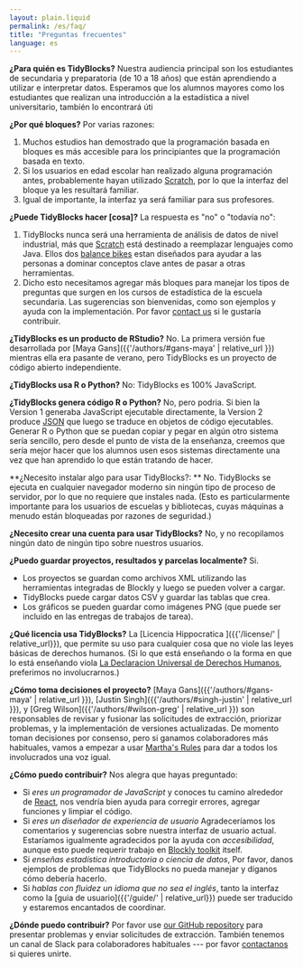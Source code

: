 ```yaml
---
layout: plain.liquid
permalink: /es/faq/
title: "Preguntas frecuentes"
language: es
---
```



**¿Para quién es TidyBlocks?**
Nuestra audiencia principal son los estudiantes de secundaria y preparatoria
(de 10 a 18 años) que están aprendiendo a utilizar e interpretar datos.
Esperamos que los alumnos mayores como los estudiantes que realizan una
introducción a la estadística a nivel universitario, también lo encontrará
úti

**¿Por qué bloques?**
Por varias razones:
1.  Muchos estudios han demostrado que la programación basada en bloques es
    más accesible para los principiantes que la programación basada en texto.
2.  Si los usuarios en edad escolar han realizado alguna programación
    antes, probablemente hayan utilizado [Scratch](http://scratch.mit.edu),
    por lo que la interfaz del bloque ya les resultará familiar.
3.  Igual de importante, la interfaz ya será familiar para sus profesores.

**¿Puede TidyBlocks hacer [cosa]?**
La respuesta es "no" o "todavía no":
1.  TidyBlocks nunca será una herramienta de análisis de datos de nivel
    industrial, más que [Scratch](http://scratch.mit.edu) está destinado a
    reemplazar lenguajes como Java.  Ellos dos [balance
    bikes](https://en.wikipedia.org/wiki/Balance_bicycle) estan diseñados
    para ayudar a las personas a dominar conceptos clave antes de pasar a
    otras herramientas.
2.  Dicho esto necesitamos agregar más bloques para manejar los tipos de
    preguntas que surgen en los cursos de estadística de la escuela
    secundaria.  Las sugerencias son bienvenidas, como son ejemplos y ayuda
    con la implementación.  Por favor [contact us](mailto:{{site.email}}) si
    le gustaría contribuir.

**¿TidyBlocks es un producto de RStudio?**
No.
La primera versión fue desarrollada por [Maya Gans]({{'/authors/#gans-maya' | relative_url }})
mientras ella era pasante de verano, pero TidyBlocks es un proyecto de código abierto independiente.

**¿TidyBlocks usa R o Python?**
No: TidyBlocks es 100% JavaScript.

**¿TidyBlocks genera código R o Python?**
No, pero podria.
Si bien la Version 1 generaba JavaScript ejecutable directamente, la
Version 2 produce [JSON](https://en.wikipedia.org/wiki/JSON) que luego se
traduce en objetos de código ejecutables.  Generar R o Python que se puedan
copiar y pegar en algún otro sistema sería sencillo, pero desde el punto de
vista de la enseñanza, creemos que sería mejor hacer que los alumnos usen
esos sistemas directamente una vez que han aprendido lo que están tratando
de hacer.

**¿Necesito instalar algo para usar TidyBlocks?:  **
No.
TidyBlocks se ejecuta en cualquier navegador moderno sin ningún tipo de
proceso de servidor, por lo que no requiere que instales nada.  (Esto es
particularmente importante para los usuarios de escuelas y bibliotecas,
cuyas máquinas a menudo están bloqueadas por razones de seguridad.)

**¿Necesito crear una cuenta para usar TidyBlocks?**
No, y no recopilamos ningún dato de ningún tipo sobre nuestros usuarios.

**¿Puedo guardar proyectos, resultados y parcelas localmente?**
Si.
-   Los proyectos se guardan como archivos XML utilizando las herramientas
    integradas de Blockly y luego se pueden volver a cargar.
-   TidyBlocks puede cargar datos CSV y guardar las tablas que crea.
-   Los gráficos se pueden guardar como imágenes PNG (que puede ser incluido
    en las entregas de trabajos de tarea).

**¿Qué licencia usa TidyBlocks?**
La [Licencia Hippocratica ]({{'/license/' | relative_url}}),
que permite su uso para cualquier cosa que no viole las leyes básicas de derechos humanos.
(Si lo que está enseñando o la forma en que lo está enseñando viola
[La Declaracion Universal de Derechos Humanos](https://www.un.org/en/universal-declaration-human-rights/),
preferimos no involucrarnos.)

**¿Cómo toma decisiones el proyecto?**
[Maya Gans]({{'/authors/#gans-maya' | relative_url }}),
[Justin Singh]({{'/authors/#singh-justin' | relative_url }}),
y [Greg Wilson]({{'/authors/#wilson-greg' | relative_url }})
son responsables de revisar y fusionar las solicitudes de extracción,
priorizar problemas, y la implementación de versiones actualizadas.  De
momento toman decisiones por consenso, pero si ganamos colaboradores más
habituales, vamos a empezar a usar [Martha's
Rules](https://third-bit.com/2019/06/13/marthas-rules.html) para dar a todos
los involucrados una voz igual.

**¿Cómo puedo contribuir?**
Nos alegra que hayas preguntado:
-   Si *eres un programador de JavaScript* y conoces tu camino alrededor de
    [React](https://reactjs.org/), nos vendría bien ayuda para corregir
    errores, agregar funciones y limpiar el código.
-   Si *eres un diseñador de experiencia de usuario* Agradeceríamos los
    comentarios y sugerencias sobre nuestra interfaz de usuario actual.
    Estaríamos igualmente agradecidos por la ayuda con *accesibilidad*,
    aunque esto puede requerir trabajo en [Blockly
    toolkit](https://developers.google.com/blockly/) itself.
-   Si *enseñas estadística introductoria o ciencia de datos*, Por favor,
    danos ejemplos de problemas que TidyBlocks no pueda manejar y díganos
    cómo debería hacerlo.
-   Si *hablas con fluidez un idioma que no sea el inglés*, tanto la interfaz
    como la [guia de usuario]({{'/guide/' | relative_url}}) puede ser
    traducido y estaremos encantados de coordinar.

**¿Dónde puedo contribuir?**
Por favor use [our GitHub repository]({{site.github.url}}) para presentar
problemas y enviar solicitudes de extracción.  También tenemos un canal de
Slack para colaboradores habituales --- por favor
[contactanos](mailto:{{site.email}}) si quieres unirte.
